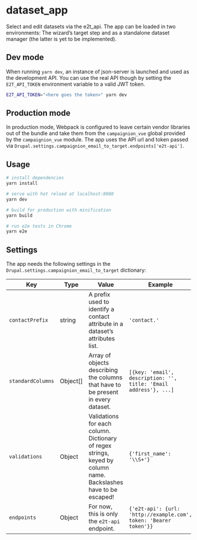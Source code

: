 # dataset_app

Select and edit datasets via the e2t_api.
The app can be loaded in two environments: The wizard’s target step and as a standalone dataset manager (the latter is yet to be implemented).

## Dev mode

When running `yarn dev`, an instance of json-server is launched and used as the development API. You can use the real API though by setting the `E2T_API_TOKEN` environment variable to a valid JWT token.

``` bash
E2T_API_TOKEN="<here goes the token>" yarn dev
```

## Production mode

In production mode, Webpack is configured to leave certain vendor libraries out of the bundle and take them from the `campaignion_vue` global provided by the `campaignion_vue` module.
The app uses the API url and token passed via `Drupal.settings.campaignion_email_to_target.endpoints['e2t-api']`.

## Usage

``` bash
# install dependencies
yarn install

# serve with hot reload at localhost:8080
yarn dev

# build for production with minification
yarn build

# run e2e tests in Chrome
yarn e2e
```

## Settings

The app needs the following settings in the `Drupal.settings.campaignion_email_to_target` dictionary:

| Key               | Type     | Value                                                                                                           | Example                                                          | Default |
|-------------------|----------|-----------------------------------------------------------------------------------------------------------------|------------------------------------------------------------------|---------|
| `contactPrefix`   | string   | A prefix used to identify a contact attribute in a dataset’s attributes list.                                   | `'contact.'`                                                     | `''`    |
| `standardColumns` | Object[] | Array of objects describing the columns that have to be present in every dataset.                               | `[{key: 'email', description: '', title: 'Email address'}, ...]` | `[]`    |
| `validations`     | Object   | Validations for each column. Dictionary of regex strings, keyed by column name. Backslashes have to be escaped! | `{'first_name': '\\S+'}`                                         | `{}`    |
| `endpoints`       | Object   | For now, this is only the `e2t-api` endpoint.                                                                   | `{'e2t-api': {url: 'http://example.com', token: 'Bearer token'}}`   |         |
